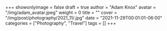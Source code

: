 +++
showonlyimage = false
draft = true
author = "Adam Knox"
avatar = "/img/adam_avatar.jpeg"
weight = 0
title = ""
cover = "/img/post/photography/2021_11/.jpg"
date = "2021-11-29T00:01:01-06:00"
categories = ["Photography", "Travel"]
tags = []
+++
<!--more-->
